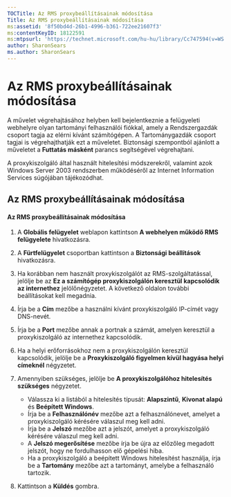 ```yaml
---
TOCTitle: Az RMS proxybeállításainak módosítása
Title: Az RMS proxybeállításainak módosítása
ms:assetid: '8f50bd4d-26b1-4996-b361-722ee21607f3'
ms:contentKeyID: 18122591
ms:mtpsurl: 'https://technet.microsoft.com/hu-hu/library/Cc747594(v=WS.10)'
author: SharonSears
ms.author: SharonSears
---
```


Az RMS proxybeállításainak módosítása
=====================================

A művelet végrehajtásához helyben kell bejelentkeznie a felügyeleti webhelyre olyan tartományi felhasználói fiókkal, amely a Rendszergazdák csoport tagja az elérni kívánt számítógépen. A Tartománygazdák csoport tagjai is végrehajthatják ezt a műveletet. Biztonsági szempontból ajánlott a műveletet a **Futtatás másként** parancs segítségével végrehajtani.

A proxykiszolgáló által használt hitelesítési módszerekről, valamint azok Windows Server 2003 rendszerben működéséről az Internet Information Services súgójában tájékozódhat.

Az RMS proxybeállításainak módosítása
-------------------------------------

#### Az RMS proxybeállításainak módosítása

1.  A **Globális felügyelet** weblapon kattintson **A webhelyen működő RMS felügyelete** hivatkozásra.

2.  A **Fürtfelügyelet** csoportban kattintson a **Biztonsági beállítások** hivatkozásra.

3.  Ha korábban nem használt proxykiszolgálót az RMS-szolgáltatással, jelölje be az **Ez a számítógép proxykiszolgálón keresztül kapcsolódik az internethez** jelölőnégyzetet. A következő oldalon további beállításokat kell megadnia.

4.  Írja be a **Cím** mezőbe a használni kívánt proxykiszolgáló IP-címét vagy DNS-nevét.

5.  Írja be a **Port** mezőbe annak a portnak a számát, amelyen keresztül a proxykiszolgáló az internethez kapcsolódik.

6.  Ha a helyi erőforrásokhoz nem a proxykiszolgálón keresztül kapcsolódik, jelölje be a **Proxykiszolgáló figyelmen kívül hagyása helyi címeknél** négyzetet.

7.  Amennyiben szükséges, jelölje be **A proxykiszolgálóhoz hitelesítés szükséges** négyzetet.

    -   Válassza ki a listából a hitelesítés típusát: **Alapszintű**, **Kivonat alapú** és **Beépített Windows**.
    -   Írja be a **Felhasználónév** mezőbe azt a felhasználónevet, amelyet a proxykiszolgáló kérésére válaszul meg kell adni.
    -   Írja be a **Jelszó** mezőbe azt a jelszót, amelyet a proxykiszolgáló kérésére válaszul meg kell adni.
    -   A **Jelszó megerősítése** mezőbe írja be újra az előzőleg megadott jelszót, hogy ne fordulhasson elő gépelési hiba.
    -   Ha a proxykiszolgáló a beépített Windows hitelesítést használja, írja be a **Tartomány** mezőbe azt a tartományt, amelybe a felhasználó tartozik.

8.  Kattintson a **Küldés** gombra.
